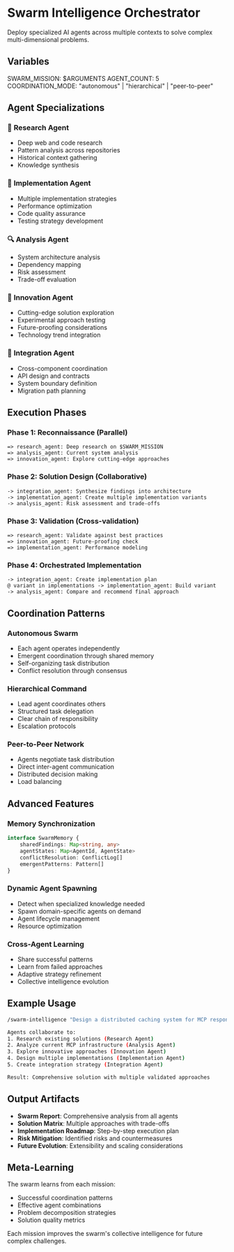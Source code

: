 # Swarm Intelligence Orchestrator

Deploy specialized AI agents across multiple contexts to solve complex multi-dimensional problems.

## Variables

SWARM_MISSION: $ARGUMENTS
AGENT_COUNT: 5
COORDINATION_MODE: "autonomous" | "hierarchical" | "peer-to-peer"

## Agent Specializations

### 🧠 **Research Agent**

- Deep web and code research
- Pattern analysis across repositories
- Historical context gathering
- Knowledge synthesis

### 🔧 **Implementation Agent**

- Multiple implementation strategies
- Performance optimization
- Code quality assurance
- Testing strategy development

### 🔍 **Analysis Agent**

- System architecture analysis
- Dependency mapping
- Risk assessment
- Trade-off evaluation

### 🚀 **Innovation Agent**

- Cutting-edge solution exploration
- Experimental approach testing
- Future-proofing considerations
- Technology trend integration

### 🔗 **Integration Agent**

- Cross-component coordination
- API design and contracts
- System boundary definition
- Migration path planning

## Execution Phases

### Phase 1: Reconnaissance (Parallel)

```
=> research_agent: Deep research on $SWARM_MISSION
=> analysis_agent: Current system analysis
=> innovation_agent: Explore cutting-edge approaches
```

### Phase 2: Solution Design (Collaborative)

```
-> integration_agent: Synthesize findings into architecture
-> implementation_agent: Create multiple implementation variants
-> analysis_agent: Risk assessment and trade-offs
```

### Phase 3: Validation (Cross-validation)

```
=> research_agent: Validate against best practices
=> innovation_agent: Future-proofing check
=> implementation_agent: Performance modeling
```

### Phase 4: Orchestrated Implementation

```
-> integration_agent: Create implementation plan
@ variant in implementations -> implementation_agent: Build variant
-> analysis_agent: Compare and recommend final approach
```

## Coordination Patterns

### Autonomous Swarm

- Each agent operates independently
- Emergent coordination through shared memory
- Self-organizing task distribution
- Conflict resolution through consensus

### Hierarchical Command

- Lead agent coordinates others
- Structured task delegation
- Clear chain of responsibility
- Escalation protocols

### Peer-to-Peer Network

- Agents negotiate task distribution
- Direct inter-agent communication
- Distributed decision making
- Load balancing

## Advanced Features

### Memory Synchronization

```typescript
interface SwarmMemory {
	sharedFindings: Map<string, any>
	agentStates: Map<AgentId, AgentState>
	conflictResolution: ConflictLog[]
	emergentPatterns: Pattern[]
}
```

### Dynamic Agent Spawning

- Detect when specialized knowledge needed
- Spawn domain-specific agents on demand
- Agent lifecycle management
- Resource optimization

### Cross-Agent Learning

- Share successful patterns
- Learn from failed approaches
- Adaptive strategy refinement
- Collective intelligence evolution

## Example Usage

```bash
/swarm-intelligence "Design a distributed caching system for MCP responses"

Agents collaborate to:
1. Research existing solutions (Research Agent)
2. Analyze current MCP infrastructure (Analysis Agent)
3. Explore innovative approaches (Innovation Agent)
4. Design multiple implementations (Implementation Agent)
5. Create integration strategy (Integration Agent)

Result: Comprehensive solution with multiple validated approaches
```

## Output Artifacts

- **Swarm Report**: Comprehensive analysis from all agents
- **Solution Matrix**: Multiple approaches with trade-offs
- **Implementation Roadmap**: Step-by-step execution plan
- **Risk Mitigation**: Identified risks and countermeasures
- **Future Evolution**: Extensibility and scaling considerations

## Meta-Learning

The swarm learns from each mission:

- Successful coordination patterns
- Effective agent combinations
- Problem decomposition strategies
- Solution quality metrics

Each mission improves the swarm's collective intelligence for future complex challenges.
